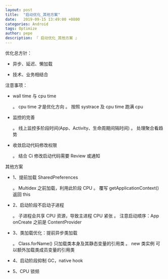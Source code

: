 ```yaml
---
layout: post
title:  "启动优化_其他方案"
date:   2019-09-15 13:49:00 +0800
categories: Android
tags: Optimize
author: pepe
description: 『 启动优化_其他方案 』
---
```


优化总方针：

* 异步、延迟、懒加载

* 技术、业务相结合

注意事项：

* wall time 与 cpu time
	
	。 cpu time 才是优化方向
	。 按照 systrace 及 cpu time 跑满 cpu

* 监控的完善

	。 线上监控多阶段时间(App、Activity、生命周期间隔时间)
	。 处理聚合看趋势
	
* 收敛启动代码修改权限

	。 结合 Ci 修改启动代码需要 Review 或通知


其他方案

* 1、提前加载 SharedPreferences

	。 Multidex 之前加载，利用此阶段 CPU
	。 覆写 getApplicationContext() 返回 this

* 2、启动阶段不启动子进程

	。 子进程会共享 CPU 资源，导致主进程 CPU 紧张
	。 注意启动顺序：App onCreate 之前是 ContentProvider
	
* 3、类加载优化：提前异步类加载

	。 Class.forName() 只加载类本身及其静态变量的引用类
	。 new 类实例 可以额外加载类成员变量的引用类
	
* 4、启动阶段抑制 GC，native hook

* 5、CPU 锁频
	






































